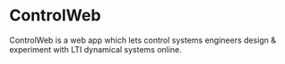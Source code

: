 # ControlWeb
ControlWeb is a web app which lets control systems engineers design &amp; experiment with LTI dynamical systems online.
